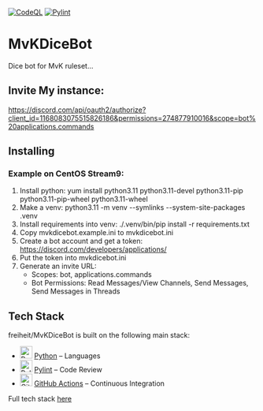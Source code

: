 [![CodeQL](https://github.com/freiheit/MvKDiceBot/actions/workflows/github-code-scanning/codeql/badge.svg)](https://github.com/freiheit/MvKDiceBot/actions/workflows/github-code-scanning/codeql)
[![Pylint](https://github.com/freiheit/MvKDiceBot/actions/workflows/pylint.yml/badge.svg)](https://github.com/freiheit/MvKDiceBot/actions/workflows/pylint.yml)




# MvKDiceBot
Dice bot for MvK ruleset...

## Invite My instance:
https://discord.com/api/oauth2/authorize?client_id=1168083075515826186&permissions=274877910016&scope=bot%20applications.commands

## Installing

### Example on CentOS Stream9:
1. Install python: yum install python3.11 python3.11-devel python3.11-pip python3.11-pip-wheel python3.11-wheel
2. Make a venv: python3.11 -m venv --symlinks --system-site-packages .venv
3. Install requirements into venv: ./.venv/bin/pip install -r requirements.txt
4. Copy mvkdicebot.example.ini to mvkdicebot.ini
5. Create a bot account and get a token: https://discord.com/developers/applications/
6. Put the token into mvkdicebot.ini
7. Generate an invite URL:
   - Scopes: bot, applications.commands
   - Bot Permissions: Read Messages/View Channels, Send Messages, Send Messages in Threads

## Tech Stack
freiheit/MvKDiceBot is built on the following main stack:
- <img width='25' height='25' src='https://img.stackshare.io/service/993/pUBY5pVj.png' alt='Python'/> [Python](https://www.python.org) – Languages
- <img width='25' height='25' src='https://img.stackshare.io/service/4837/py.jpg' alt='Pylint'/> [Pylint](https://www.pylint.org/) – Code Review
- <img width='25' height='25' src='https://img.stackshare.io/service/11563/actions.png' alt='GitHub Actions'/> [GitHub Actions](https://github.com/features/actions) – Continuous Integration

Full tech stack [here](/techstack.md)
